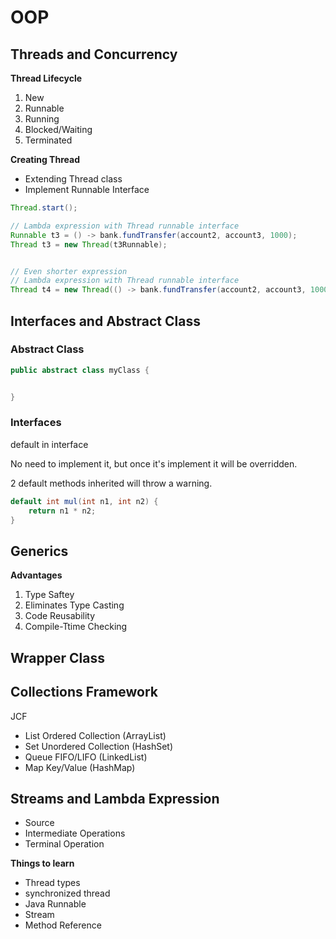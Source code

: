 # OOP


## Threads and Concurrency

**Thread Lifecycle**

1. New
2. Runnable
3. Running
4. Blocked/Waiting
5. Terminated


**Creating Thread**

* Extending Thread class
* Implement Runnable Interface

```java
Thread.start();
```


```java
// Lambda expression with Thread runnable interface
Runnable t3 = () -> bank.fundTransfer(account2, account3, 1000);
Thread t3 = new Thread(t3Runnable);


// Even shorter expression
// Lambda expression with Thread runnable interface
Thread t4 = new Thread(() -> bank.fundTransfer(account2, account3, 1000));
```


## Interfaces and Abstract Class

### Abstract Class

```java
public abstract class myClass {


}
```

### Interfaces

default in interface

No need to implement it, but once it's implement it will be overridden.

2 default methods inherited will throw a warning.

```java
default int mul(int n1, int n2) {
    return n1 * n2;
}
```


## Generics



**Advantages**

1. Type Saftey
2. Eliminates Type Casting
3. Code Reusability
4. Compile-Ttime Checking

## Wrapper Class

## Collections Framework

JCF

* List Ordered Collection (ArrayList)
* Set Unordered Collection (HashSet)
* Queue FIFO/LIFO (LinkedList)
* Map Key/Value (HashMap)

## Streams and Lambda Expression

- Source
- Intermediate Operations
- Terminal Operation



**Things to learn**

- Thread types
- synchronized thread
- Java Runnable
- Stream
- Method Reference